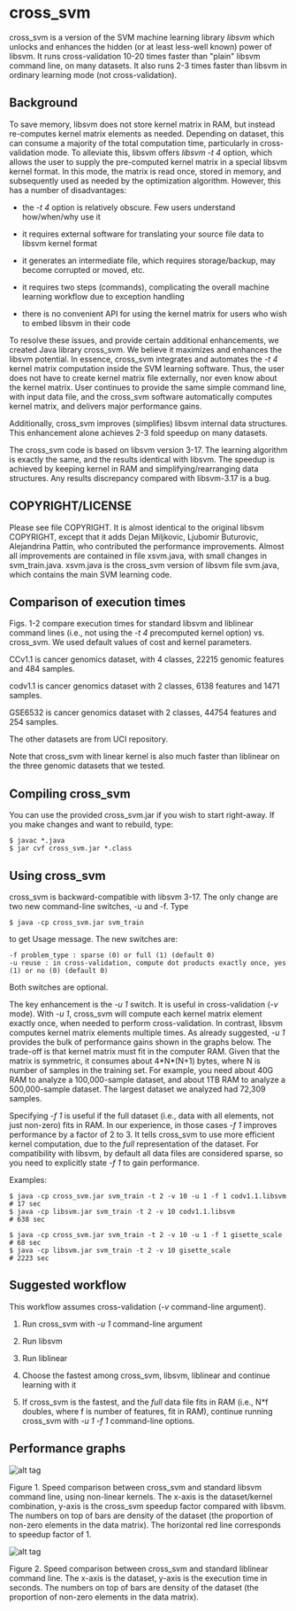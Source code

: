 cross_svm
=========

cross_svm is a version of the SVM machine learning library _libsvm_
which unlocks and enhances the hidden (or at least less-well known)
power of libsvm. It runs cross-validation 10-20 times faster than
"plain" libsvm command line, on many datasets. It also runs 2-3 times
faster than libsvm in ordinary learning mode (not cross-validation).


Background
----------

To save memory, libsvm does not store kernel matrix in RAM, but
instead re-computes kernel matrix elements as needed. Depending on
dataset, this can consume a majority of the total computation time,
particularly in cross-validation mode. To alleviate this, libsvm
offers _libsvm -t 4_ option, which allows the user to supply the
pre-computed kernel matrix in a special libsvm kernel format. In this
mode, the matrix is read once, stored in memory, and subsequently used
as needed by the optimization algorithm. However, this has a number of
disadvantages:

- the _-t 4_ option is relatively obscure. Few users understand
  how/when/why use it

- it requires external software for translating your source file data
  to libsvm kernel format

- it generates an intermediate file, which requires storage/backup,
  may become corrupted or moved, etc.

- it requires two steps (commands), complicating the overall machine
  learning workflow due to exception handling

- there is no convenient API for using the kernel matrix for users who
  wish to embed libsvm in their code

To resolve these issues, and provide certain additional enhancements,
we created Java library cross_svm. We believe it maximizes and
enhances the libsvm potential. In essence, cross_svm integrates and
automates the _-t 4_ kernel matrix computation inside the SVM learning
software. Thus, the user does not have to create kernel matrix file
externally, nor even know about the kernel matrix. User continues to
provide the same simple command line, with input data file, and the
cross_svm software automatically computes kernel matrix, and delivers
major performance gains.

Additionally, cross_svm improves (simplifies) libsvm internal data
structures. This enhancement alone achieves 2-3 fold speedup on many
datasets. 

The cross_svm code is based on libsvm version 3-17. The learning
algorithm is exactly the same, and the results identical with
libsvm. The speedup is achieved by keeping kernel in RAM and
simplifying/rearranging data structures. Any results discrepancy
compared with libsvm-3.17 is a bug.


COPYRIGHT/LICENSE
-----------------

Please see file COPYRIGHT. It is almost identical to the original
libsvm COPYRIGHT, except that it adds Dejan Miljkovic, Ljubomir
Buturovic, Alejandrina Pattin, who contributed the performance
improvements. Almost all improvements are contained in file xsvm.java,
with small changes in svm_train.java. xsvm.java is the cross_svm version
of libsvm file svm.java, which contains the main SVM learning code.


Comparison of execution times
-----------------------------

Figs. 1-2 compare execution times for standard libsvm and liblinear
command lines (i.e., not using the _-t 4_ precomputed kernel option)
vs. cross_svm. We used default values of cost and kernel parameters.

CCv1.1 is cancer genomics dataset, with 4 classes, 22215 genomic
features and 484 samples.

codv1.1 is cancer genomics dataset with 2 classes, 6138 features and
1471 samples.

GSE6532 is cancer genomics dataset with 2 classes, 44754 features and
254 samples.

The other datasets are from UCI repository.

Note that cross_svm with linear kernel is also much faster than
liblinear on the three genomic datasets that we tested.


Compiling cross_svm
-------------------

You can use the provided cross_svm.jar if you wish to start
right-away. If you make changes and want to rebuild, type:
```
$ javac *.java
$ jar cvf cross_svm.jar *.class
```

Using cross_svm
---------------

cross_svm is backward-compatible with libsvm 3-17. The only change are
two new command-line switches, -u and -f. Type
```
$ java -cp cross_svm.jar svm_train
```
to get Usage message. The new switches are:
```
-f problem_type : sparse (0) or full (1) (default 0)
-u reuse : in cross-validation, compute dot products exactly once, yes (1) or no (0) (default 0)
```
Both switches are optional.

The key enhancement is the _-u 1_ switch. It is useful in
cross-validation (_-v_ mode). With _-u 1_, cross_svm will compute each
kernel matrix element exactly once, when needed to perform
cross-validation. In contrast, libsvm computes kernel matrix elements
multiple times. As already suggested, _-u 1_ provides the bulk of
performance gains shown in the graphs below. The trade-off is that
kernel matrix must fit in the computer RAM. Given that the matrix is
symmetric, it consumes about 4\*N\*(N+1) bytes, where N is number of
samples in the training set. For example, you need about 40G RAM to
analyze a 100,000-sample dataset, and about 1TB RAM to analyze a
500,000-sample dataset. The largest dataset we analyzed had 72,309
samples.

Specifying _-f 1_ is useful if the full dataset (i.e., data with all
elements, not just non-zero) fits in RAM.  In our experience, in those
cases _-f 1_ improves performance by a factor of 2 to 3. It tells
cross_svm to use more efficient kernel computation, due to the _full_
representation of the dataset.  For compatibility with libsvm, by
default all data files are considered sparse, so you need to
explicitly state _-f 1_ to gain performance.

Examples:
```
$ java -cp cross_svm.jar svm_train -t 2 -v 10 -u 1 -f 1 codv1.1.libsvm     # 17 sec
$ java -cp libsvm.jar svm_train -t 2 -v 10 codv1.1.libsvm                  # 638 sec

$ java -cp cross_svm.jar svm_train -t 2 -v 10 -u 1 -f 1 gisette_scale      # 68 sec
$ java -cp libsvm.jar svm_train -t 2 -v 10 gisette_scale                   # 2223 sec
```

Suggested workflow
------------------

This workflow assumes cross-validation (_-v_ command-line argument).

1. Run cross_svm with _-u 1_ command-line argument

2. Run libsvm 

3. Run liblinear

4. Choose the fastest among cross_svm, libsvm, liblinear and continue
learning with it

5. If cross_svm is the fastest, and the _full_ data file fits in RAM
(i.e., N*f doubles, where f is number of features, fit in RAM),
continue running cross_svm with _-u 1 -f 1_ command-line options.


Performance graphs
------------------

![alt tag](https://github.com/clinicalpersona/cross_svm/raw/master/cross_svm_performance.png)

Figure 1. Speed comparison between cross_svm and standard libsvm
command line, using non-linear kernels. The x-axis is the
dataset/kernel combination, y-axis is the cross_svm speedup factor
compared with libsvm. The numbers on top of bars are density of the
dataset (the proportion of non-zero elements in the data matrix). The
horizontal red line corresponds to speedup factor of 1.

![alt tag](https://github.com/clinicalpersona/cross_svm/raw/master/cross_svm_liblinear.png)

Figure 2. Speed comparison between cross_svm and standard liblinear
command line. The x-axis is the dataset, y-axis is the execution time
in seconds.  The numbers on top of bars are density of the dataset
(the proportion of non-zero elements in the data matrix).
